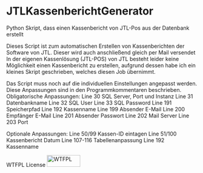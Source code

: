 # JTLKassenberichtGenerator
Python Skript, dass einen Kassenbericht von JTL-Pos aus der Datenbank erstellt

Dieses Script ist zum automatischen Erstellen von Kassenberichten der Software von JTL. Dieser wird auch anschließend gleich per Mail versendet
In der eigenen Kassenlösung (JTL-POS) von JTL besteht leider keine Möglichkeit einen Kassenbericht zu erstellen, aufgrund dessen habe ich ein kleines Skript geschrieben, welches diesen Job übernimmt.

Das Script muss noch auf die individuellen Einstellungen angepasst werden. Diese Anpassungen sind in den Programmkommentaren beschrieben.
Obligatorische Anpassungen:
Line 30       SQL Server, Port und Instanz
Line 31       Datenbankname
Line 32       SQL User
Line 33       SQL Password
Line 191      Speicherpfad 
Line 192      Kassenname
Line 199      Absender E-Mail
Line 200      Empfänger E-Mail
Line 201      Absender Passwort
Line 202      Mail Server
Line 203      Port

Optionale Anpassungen:
Line 50/99           Kassen-ID eintagen
Line 51/100          Kassenbericht Datum
Line 107-116         Tabellenanpassung
Line 192             Kassenname


WTFPL License 
<a href="http://www.wtfpl.net/"><img
       src="http://www.wtfpl.net/wp-content/uploads/2012/12/wtfpl-badge-1.png"
       width="88" height="31" alt="WTFPL" /></a>
